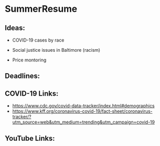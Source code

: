 # SummerResume

## Ideas:
- COVID-19 cases by race

- Social justice issues in Baltimore (racism)

- Price montoring


## Deadlines:

## COVID-19 Links:
- https://www.cdc.gov/covid-data-tracker/index.html#demographics
- https://www.kff.org/coronavirus-covid-19/fact-sheet/coronavirus-tracker/?utm_source=web&utm_medium=trending&utm_campaign=covid-19

## YouTube Links:

